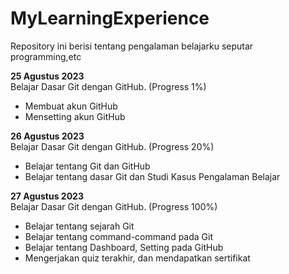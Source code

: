 # MyLearningExperience
Repository ini berisi tentang pengalaman belajarku seputar programming,etc

**25 Agustus 2023**    
Belajar Dasar Git dengan GitHub. (Progress 1%)
* Membuat akun GitHub
* Mensetting akun GitHub

**26 Agustus 2023**  
Belajar Dasar Git dengan GitHub. (Progress 20%)
* Belajar tentang Git dan GitHub
* Belajar tentang dasar Git dan Studi Kasus Pengalaman Belajar

**27 Agustus 2023**  
Belajar Dasar Git dengan GitHub. (Progress 100%)
* Belajar tentang sejarah Git
* Belajar tentang command-command pada Git
* Belajar tentang Dashboard, Setting pada GitHub
* Mengerjakan quiz terakhir, dan mendapatkan sertifikat
